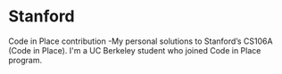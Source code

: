 # Stanford
Code in Place contribution -My personal solutions to Stanford’s CS106A (Code in Place). I'm a UC Berkeley student who joined Code in Place program.
